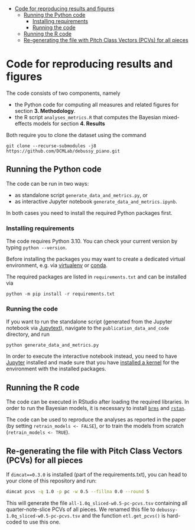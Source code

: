 <!-- TOC -->
* [Code for reproducing results and figures](#code-for-reproducing-results-and-figures)
  * [Running the Python code](#running-the-python-code)
    * [Installing requirements](#installing-requirements)
    * [Running the code](#running-the-code)
  * [Running the R code](#running-the-r-code)
  * [Re-generating the file with Pitch Class Vectors (PCVs) for all pieces](#re-generating-the-file-with-pitch-class-vectors-pcvs-for-all-pieces)
<!-- TOC -->

# Code for reproducing results and figures

The code consists of two components, namely

* the Python code for computing all measures and related figures for section **3. Methodology**.
* the R script `analyses_metrics.R` that computes the Bayesian mixed-effects models for section
  **4. Results**

Both require you to clone the dataset using the command

    git clone --recurse-submodules -j8 https://github.com/DCMLab/debussy_piano.git

## Running the Python code

The code can be run in two ways:

* as standalone script `generate_data_and_metrics.py`, or
* as interactive Jupyter notebook `generate_data_and_metrics.ipynb`.

In both cases you need to install the required Python packages first.

### Installing requirements

The code requires Python 3.10. You can check your current version by typing `python --version`.

Before installing the packages you may want to create a dedicated virtual environment, e.g. via
[virtualenv](www.virtualenv.org) or [conda](www.conda.io).

The required packages are listed in `requirements.txt` and can be installed via

    python -m pip install -r requirements.txt

### Running the code

If you want to run the standalone script (generated from the Jupyter notebook via 
[Jupytext](jupytext.readthedocs.io/)), navigate to the `publication_data_and_code` directory,
and run

    python generate_data_and_metrics.py

In order to execute the interactive notebook instead, you need to have [Jupyter](http://jupyter.org/install) installed and made sure that you have [installed a kernel](https://ipython.readthedocs.io/en/latest/install/kernel_install.html#kernels-for-different-environments) for the environment with the installed packages.


## Running the R code

The code can be executed in RStudio after loading the required libraries. In order to run the Bayesian models, it is necessary to install [`brms`](https://cran.r-project.org/web/packages/brms/readme/README.html) and [`rstan`](https://github.com/stan-dev/rstan/wiki/RStan-Getting-Started).

The code can be used to reproduce the analyses as reported in the paper (by setting `retrain_models <- FALSE`), or to train the models from scratch (`retrain_models <- TRUE`).

## Re-generating the file with Pitch Class Vectors (PCVs) for all pieces

If `dimcat==0.3.0` is installed (part of the requirements.txt), you can head to your clone of this repository and run:

```bash
dimcat pcvs -q 1.0 -p pc -w 0.5 --fillna 0.0 --round 5
```

This will generate the file `all-1.0q_sliced-w0.5-pc-pcvs.tsv` containing all quarter-note-slice PCVs of all pieces.
We renamed this file to `debussy-1.0q_sliced-w0.5-pc-pcvs.tsv` and the function `etl.get_pcvs()` is hard-coded to use 
this one.